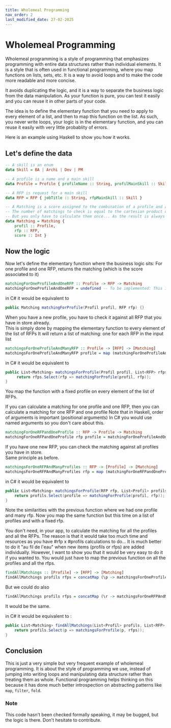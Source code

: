 ```yaml
---
title: Wholemeal Programming
nav_order: 2
last_modified_date: 27-02-2025
---
```


# Wholemeal Programming

Wholemeal programming is a style of programming that emphasizes programming with entire data structures rather than individual elements.
It is a style that is often used in functional programming, where you map functions on lists, sets, etc.
It is a way to avoid loops and to make the code more readable and more concise.

It avoids duplicating the logic, and it is a way to separate the business logic from the data manipulation.
As your function is pure, you can test it easily and you can reuse it in other parts of your code.

The idea is to define the elementary function that you need to apply to every element of a list, and then to map this function on the list.
As such, you never write loops, your logic is in the elementary function, and you can reuse it easily with very little probablity of errors.

Here is an example using Haskell to show you how it works.

## Let's define the data
```hs
-- A skill is an enum
data Skill = BA | Archi | Dev | PM

-- A profile is a name and a main skill
data Profile = Profile { profileName :: String, profilMainSkill :: Skill }

-- A RFP is request for a main skill
data RFP = RFP { jobTitle :: String, rfpMainSkill :: Skill }

-- A Matching is a score assigned to the combination of a profile and a RFP
-- The number of matchings to check is equal to the cartesian product of profiles and rfps => #matchings = #profils x #rfps
-- But you only have to calculate them once... As the result is always the same for the same profile and the same RFP (it is a pure function)
data Matching = Matching { 
    profil :: Profile, 
    rfp :: RFP, 
    score :: Int }
```

## Now the logic

Now let's define the elementary function where the business logic sits:
For one profile and one RFP, returns the matching (which is the score associated to it)
```hs
matchingForOneProfileAndOneRFP :: Profile -> RFP -> Matching
matchingForOneProfileAndOneRFP = undefined -- To be implemented: This is where your business logic is: the only place where you need to put the rules for scoring a match between a profile and a RFP
```

in C# it would be equivalent to 

```c#
public Matching matchingForProfile(Profil profil, RFP rfp) {}
```

When you have a new profile, you have to check it against all RFP that you have in store already.  
This is simply done by mapping the elementary function to every element of the list of RFPs
It will return a list of matching: one for each RFP in the input list

```hs
matchingsForOneProfileAndManyRFP :: Profile -> [RFP] -> [Matching]
matchingsForOneProfileAndManyRFP profile = map (matchingForOneProfileAndOneRFP profile)
```

in C# it would be equivalent to 

```C# 
public List<Matching> matchingsForProfile(Profil profil, List<RFP> rfps) {
     return rfps.Select(rfp => matchingForProfile(profil, rfp));
}
``` 

You map the function with a fixed profile on every element of the list of RFPs. 

If you can calculate a matching for one profile and one RFP, then you can calculate a matching for one RFP and one profile
Note that in Haskell, order of arguments is important (positional arguments)
In C# you would use named arguments so you don't care about this. 

```hs
matchingForOneRFPandOneProfile :: RFP -> Profile -> Matching
matchingForOneRFPandOneProfile rfp profile = matchingForOneProfileAndOneRFP profile rfp
``` 

If you have one new RFP, you can check the matching against all profiles you have in store.  
Same principle as before.  

```hs 
matchingsForOneRFPAndManyProfiles :: RFP -> [Profile] -> [Matching]
matchingsForOneRFPAndManyProfiles rfp = map (matchingForOneRFPandOneProfile rfp)
``` 

in C# it would be equivalent to 

```C#
public List<Matching> matchingsForProfile(RFP rfp, List<Profil> profils) {
    return profils.Select(profile => matchingForProfile(profil, rfp));
}
```

Note the similarities with the previous function where we had one profile and many rfp. 
Now you map the same function but this time on a list of profiles and with a fixed rfp.  


You don't need, in your app, to calculate the matching for all the profiles and all the RFPs.
The reason is that it would take too much time and resources as you have #rfp x #profils calculations to do... 
It is much better to do it "au fil de l'eau" when new items (profils or rfps) are added individually.
However, I want to show you that it would be very easy to do it if you wanted to. 
You would just have to map the previous function on all the profiles and all the rfps.

```hs
findAllMatchings :: [Profile] -> [RFP] -> [Matching]
findAllMatchings profils rfps = concatMap (\p -> matchingsForOneProfileAndManyRFP p rfps) profils
``` 

But we could do also 

```hs 
findAllMatchings profils rfps = concatMap (\r -> matchingsForOneRFPAndManyProfiles r profils) rfps
```

It would be the same.  

in C# it would be equivalent to : 

```C#
public List<Matching> findAllMatchings(List<Profil> profils, List<RFP> rfps) {
    return profils.Select(p => matchingsForProfile(p, rfps));
}
```

## Conclusion

This is just a very simple but very frequent example of wholemeal programming.  It is about the style of programming we use, instead of jumping into writing loops and manipulating data structure rather than treating them as whole. 
Functional programming helps thinking on this because it has done much better introspection on abstracting patterns like `map`, `filter`, `fold`.  

### Note

This code hasn't been checked formally speaking, it may be bugged, but the logic is there.  Don't hesitate to contribute.  
